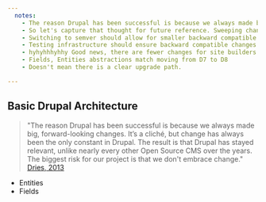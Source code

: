 ```yaml
---
  notes:
    - The reason Drupal has been successful is because we always made big, forward-looking changes. It’s a cliché, but change has always been the only constant in Drupal. The result is that Drupal has stayed relevant, unlike nearly every other Open Source CMS over the years. The biggest risk for our project is that we don't embrace change. Dries, 2013
    - So let's capture that thought for future reference. Sweeping changes are required to make major advances in technology, and often times there is a lot of pain before the pay-off. Dries, 2006
    - Switching to semver should allow for smaller backward compatible changes.
    - Testing infrastructure should ensure backward compatible changes are backward compatible. The DA infrastructure team has made this a reality.
    - hyhyhhhyhhy Good news, there are fewer changes for site builders to worry about.
    - Fields, Entities abstractions match moving from D7 to D8
    - Doesn't mean there is a clear upgrade path.

---
```


## Basic Drupal Architecture

> "The reason Drupal has been successful is because we always made big, forward-looking changes. It’s a cliché, but change has always been the only constant in Drupal. The result is that Drupal has stayed relevant, unlike nearly every other Open Source CMS over the years. The biggest risk for our project is that we don't embrace change." [Dries, 2013](http://buytaert.net/why-the-big-architectural-changes-in-drupal-8)

 - Entities
 - Fields
